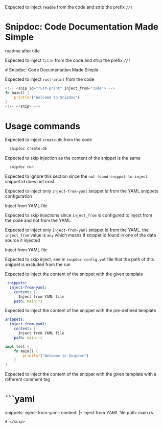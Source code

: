 Expected to inject `readme` from the code and strip the prefix `//!`
<!-- <snip id="readme" inject_from="code" strip_prefix="//!"> -->

 # Snipdoc: Code Documentation Made Simple
 readme after title
<!-- </snip> -->


Expected to inject `title` from the code and strip the prefix `//!`
<!-- <snip id="title" inject_from="code" strip_prefix="//!"> --> # Snipdoc: Code Documentation Made Simple
<!-- </snip> -->

Expected to inject `rust-print` from the code 
```rust
<!-- <snip id="rust-print" inject_from="code"> -->
fn main() {
    println!("Welcome to Snipdoc")
}
<!-- </snip> -->
```

# Usage commands
Expected to inject `create-db` from the code 
<!-- <snip id="create-db" inject_from="code"> -->
  ```sh
    snipdoc create-db
  ```
<!-- </snip> -->

Expected to skip injection as the content of the snippet is the same
<!-- <snip id="inject-snippets" inject_from="code"> -->
  ```sh
    snipdoc run
  ```
<!-- </snip> -->

Expected to ignore this section since the `not-found-snippet-to-inject` snippet id does not exist
<!-- <snip id="not-found-snippet-to-inject" inject_from="code"> -->
<!-- </snip> -->


Expected to inject only `inject-from-yaml` snippet id from the YAML snippets configuration
<!-- <snip id="inject-from-yaml" inject_from="yaml"> -->
Inject from YAML file
<!-- </snip> -->

Expected to skip injections since `inject_from` is configured to inject from the code and not from the YAML
<!-- <snip id="inject-from-yaml" inject_from="code"> -->
<!-- </snip> -->


Expected to inject only `inject-from-yaml` snippet id from the YAML. the `inject_from` value is `any` which means if snippet id found in one of the data source it injected
<!-- <snip id="inject-from-yaml" inject_from="any"> -->
Inject from YAML file
<!-- </snip> -->

Expected to skip inject, see in `snipdoc-config.yml` file that the path of this snippet is excluded from the run
<!-- <snip id="should-ignore" inject_from="code"> -->

<!-- </snip> -->


Expected to inject the content of the snippet with the given template
<!-- <snip id="config-template" inject_from="code" template="```yaml /n {snippet} /n ```"> -->
```yaml 
 snippets:
  inject-from-yaml:
    content: |-
      Inject from YAML file
    path: main.rs 
 ```
<!-- </snip> -->

Expected to inject the content of the snippet with the pre-defined template
<!-- <snip id="config-template" inject_from="code" template="yaml"> -->
```yaml
snippets:
  inject-from-yaml:
    content: |-
      Inject from YAML file
    path: main.rs
```
<!-- </snip> -->


<!-- <snip id="rust-print" inject_from="code" template="wrap_impl"> -->
```rust
impl test {
    fn main() {
        println!("Welcome to Snipdoc")
    }
}
```
<!-- </snip> -->

Expected to inject the content of the snippet with the given template with a different comment tag
# <snip id="config-template" inject_from="code" template="```yaml /n {snippet} /n ```"> ```yaml 
 snippets:
  inject-from-yaml:
    content: |-
      Inject from YAML file
    path: main.rs 
 ```
# </snip> 
